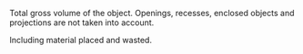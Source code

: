 Total gross volume of the object. Openings, recesses, enclosed objects and projections are not taken into account.

Including material placed and wasted.
